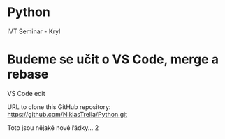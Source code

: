 # Python
IVT Seminar - Kryl
# Budeme se učit o VS Code, merge a rebase

VS Code edit

URL to clone this GitHub repository:
https://github.com/NiklasTrella/Python.git

Toto jsou nějaké nové řádky...
2
